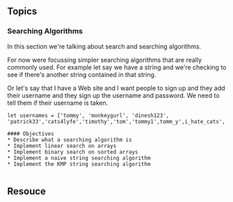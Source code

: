 ## Topics
### Searching Algorithms
In this section we're talking about search and searching algorithms.

For now were focussing simpler searching algorithms that are really commonly used. For example let say we have a string and we're checking to see if there's another string contained in that string.

Or let's say that I have a Web site and I want people to sign up and they add their username and they sign up the username and password. We need to tell them if their username is taken.

```
let usernames = ['tommy', 'monkeygurl', 'dinesh123', 'patrick33','cats4lyfe','timothy','tom','tommy1',tomm_y',i_hate_cats','pickle_luvr','pickle_hater','dog_guy','q','juan987']

#### Objectives
* Describe what a searching algorithm is
* Implement linear search on arrays
* Implement binary search on sorted arrays
* Implement a naive string searching algorithm
* Implement the KMP string searching algorithm


```



## Resouce